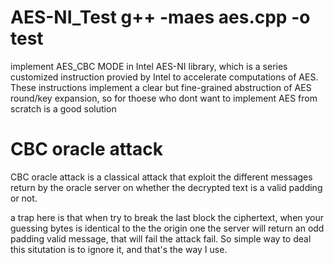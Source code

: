 # AES-NI_Test g++ -maes aes.cpp -o test
implement AES_CBC MODE in Intel AES-NI library, which is a series customized instruction provied by Intel to accelerate computations of AES. These instructions implement a clear but fine-grained abstruction of AES round/key expansion, so for thoese who dont want to implement AES from scratch is a good solution

# CBC oracle attack
CBC oracle attack is a classical attack that exploit the different messages return by the oracle server on whether the decrypted text is a valid padding or not.

a trap here is that when try to break the last block the ciphertext, when your guessing bytes is identical to the the origin one the server will return an odd  padding valid message, that will fail the attack fail. So simple way to deal this situtation is to ignore it, and that's the way I use.
